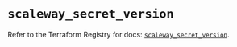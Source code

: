 # `scaleway_secret_version`

Refer to the Terraform Registry for docs: [`scaleway_secret_version`](https://registry.terraform.io/providers/scaleway/scaleway/2.57.0/docs/resources/secret_version).
